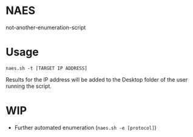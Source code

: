 # NAES
not-another-enumeration-script

# Usage

`naes.sh -t [TARGET IP ADDRESS]`

Results for the IP address will be added to the Desktop folder of the user running the script. 

# WIP

- Further automated enumeration (`naes.sh -e [protocol]`)
